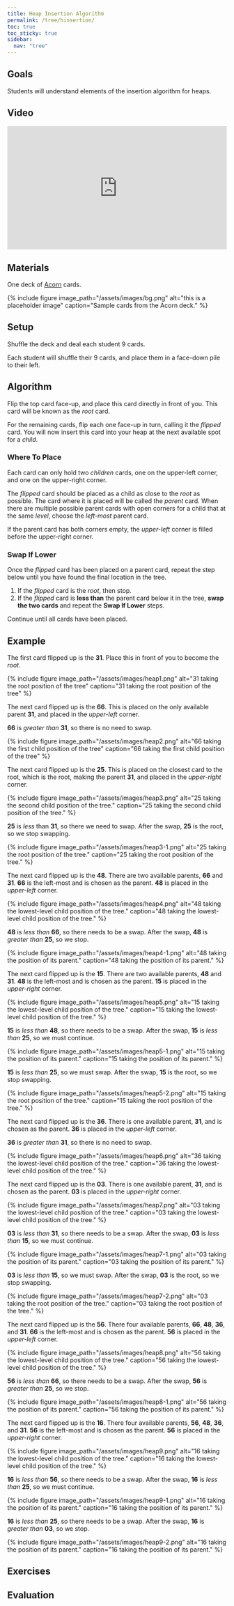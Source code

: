 ```yaml
---
title: Heap Insertion Algorithm
permalink: /tree/hinsertion/
toc: true
toc_sticky: true
sidebar:
  nav: "tree"
---
```


## Goals

Students will understand elements of the insertion algorithm
for heaps.

## Video

<style>.embed-container { position: relative; padding-bottom: 56.25%; height: 0; overflow: hidden; max-width: 100%; } .embed-container iframe, .embed-container object, .embed-container embed { position: absolute; top: 0; left: 0; width: 100%; height: 100%; }</style><div class='embed-container'><iframe src='https://www.youtube.com/embed/eZbUU4hnitw' frameborder='0' allowfullscreen></iframe></div>

## Materials

One deck of [Acorn]({{site.baseurl}}/tree) cards.

{% include figure image_path="/assets/images/bg.png" alt="this is a placeholder image" caption="Sample cards from the Acorn deck." %}

## Setup

Shuffle the deck and deal each student 9 cards.

Each student will shuffle their 9 cards, and place them
in a face-down pile to their left.

## Algorithm

Flip the top card face-up, and place this card directly
in front of you. This card will be known as the *root* card.

For the remaining cards, flip each one face-up in turn,
calling it the *flipped* card. You will now insert this
card into your heap at the next available spot for a *child*.

### Where To Place

Each card can only hold two *children* cards, one on the upper-left corner,
and one on the upper-right corner.

The *flipped* card should be placed as a child as close to the *root* as possible.
The card where it is placed will be called the *parent* card.
When there are multiple possible parent cards with open corners for a child that
at the same *level*, choose the *left-most* parent card.

If the parent card has both corners empty, the *upper-left* corner is filled
before the upper-right corner.

### Swap If Lower

Once the *flipped* card has been placed on a parent card, repeat the step
below until you have found the final location in the tree.

1. If the *flipped* card is the *root*, then stop.
2. If the *flipped* card is **less than** the parent card below it in
  the tree, **swap the two cards** and repeat the **Swap If Lower** steps.

Continue until all cards have been placed.

## Example

The first card flipped up is the **31**. Place this in front of you
to become the *root*.

{% include figure image_path="/assets/images/heap1.png" alt="31 taking the root position of the tree" caption="31 taking the root position of the tree" %}

The next card flipped up is the **66**. This is placed on the only
available parent **31**, and placed in the *upper-left* corner.

**66** is *greater than* **31**, so there is no need to swap.

{% include figure image_path="/assets/images/heap2.png" alt="66 taking the first child position of the tree" caption="66 taking the first child position of the tree" %}

The next card flipped up is the **25**. This is placed on the closest
card to the root, which is the root, making the parent **31**,
and placed in the *upper-right* corner.

{% include figure image_path="/assets/images/heap3.png" alt="25 taking the second child position of the tree." caption="25 taking the second child position of the tree." %}

**25** is
*less* than **31**, so there we need to swap. After the swap, **25** is the root, so
we stop swapping.

{% include figure image_path="/assets/images/heap3-1.png" alt="25 taking the root position of the tree." caption="25 taking the root position of the tree." %}

The next card flipped up is the **48**. There are two
available parents, **66** and **31**. **66** is the left-most and is
chosen as the parent. **48** is placed in the *upper-left* corner.

{% include figure image_path="/assets/images/heap4.png" alt="48 taking the lowest-level child position of the tree." caption="48 taking the lowest-level child position of the tree." %}

**48** is *less than* **66**, so there needs to be a swap. After the swap, **48** is *greater than* **25**, so we stop.

{% include figure image_path="/assets/images/heap4-1.png" alt="48 taking the position of its parent." caption="48 taking the position of its parent." %}

The next card flipped up is the **15**. There are two available parents, **48** and **31**. **48** is the left-most and is
chosen as the parent. **15** is placed in the *upper-right* corner.

{% include figure image_path="/assets/images/heap5.png" alt="15 taking the lowest-level child position of the tree." caption="15 taking the lowest-level child position of the tree." %}

**15** is *less than* **48**, so there needs to be a swap. After the swap, **15** is *less than* **25**, so we must continue.

{% include figure image_path="/assets/images/heap5-1.png" alt="15 taking the position of its parent." caption="15 taking the position of its parent." %}

**15** is *less than* **25**, so we must swap. After the swap, **15** is the root, so we stop swapping.

{% include figure image_path="/assets/images/heap5-2.png" alt="15 taking the root position of the tree." caption="15 taking the root position of the tree." %}

The next card flipped up is the **36**. There is one available parent, **31**, and is chosen as the parent. **36** is placed in the *upper-left* corner.

**36** is *greater than* **31**, so there is no need to swap.

{% include figure image_path="/assets/images/heap6.png" alt="36 taking the lowest-level child position of the tree." caption="36 taking the lowest-level child position of the tree." %}

The next card flipped up is the **03**. There is one available parent, **31**, and is chosen as the parent. **03** is placed in the *upper-right* corner.

{% include figure image_path="/assets/images/heap7.png" alt="03 taking the lowest-level child position of the tree." caption="03 taking the lowest-level child position of the tree." %}

**03** is *less than* **31**, so there needs to be a swap. After the swap, **03** is *less than* **15**, so we must continue.

{% include figure image_path="/assets/images/heap7-1.png" alt="03 taking the position of its parent." caption="03 taking the position of its parent." %}

**03** is *less than* **15**, so we must swap. After the swap, **03** is the root, so we stop swapping.

{% include figure image_path="/assets/images/heap7-2.png" alt="03 taking the root position of the tree." caption="03 taking the root position of the tree." %}

The next card flipped up is the **56**. There four available parents, **66**, **48**, **36**, and **31**. **66** is the left-most and is chosen as the parent. **56** is placed in the *upper-left* corner.

{% include figure image_path="/assets/images/heap8.png" alt="56 taking the lowest-level child position of the tree." caption="56 taking the lowest-level child position of the tree." %}

**56** is *less than* **66**, so there needs to be a swap. After the swap, **56** is *greater than* **25**, so we stop.

{% include figure image_path="/assets/images/heap8-1.png" alt="56 taking the position of its parent." caption="56 taking the position of its parent." %}

The next card flipped up is the **16**. There four available parents, **56**, **48**, **36**, and **31**. **56** is the left-most and is chosen as the parent. **56** is placed in the *upper-right* corner.

{% include figure image_path="/assets/images/heap9.png" alt="16 taking the lowest-level child position of the tree." caption="16 taking the lowest-level child position of the tree." %}

**16** is *less than* **56**, so there needs to be a swap. After the swap, **16** is *less than* **25**, so we must continue.

{% include figure image_path="/assets/images/heap9-1.png" alt="16 taking the position of its parent." caption="16 taking the position of its parent." %}

**16** is *less than* **25**, so there needs to be a swap. After the swap, **16** is *greater than* **03**, so we stop.

{% include figure image_path="/assets/images/heap9-2.png" alt="16 taking the position of its parent." caption="16 taking the position of its parent." %}

## Exercises


## Evaluation
